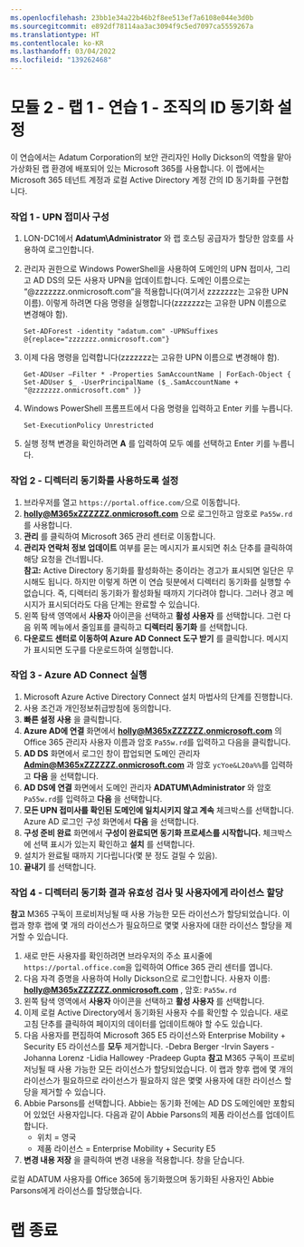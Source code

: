 ```yaml
---
ms.openlocfilehash: 23bb1e34a22b46b2f8ee513ef7a6108e044e3d0b
ms.sourcegitcommit: e892df78114aa3ac3094f9c5ed7097ca5559267a
ms.translationtype: HT
ms.contentlocale: ko-KR
ms.lasthandoff: 03/04/2022
ms.locfileid: "139262468"
---
```

# <a name="module-2---lab-1---exercise-1---setting-up-your-organization-for-identity-synchronization"></a>모듈 2 - 랩 1 - 연습 1 - 조직의 ID 동기화 설정 

이 연습에서는 Adatum Corporation의 보안 관리자인 Holly Dickson의 역할을 맡아 가상화된 랩 환경에 배포되어 있는 Microsoft 365를 사용합니다. 이 랩에서는 Microsoft 365 테넌트 계정과 로컬 Active Directory 계정 간의 ID 동기화를 구현합니다.

### <a name="task-1---configure-your-upn-suffix"></a>작업 1 - UPN 접미사 구성

1.  LON-DC1에서 **Adatum\Administrator** 와 랩 호스팅 공급자가 할당한 암호를 사용하여 로그인합니다.
2.  관리자 권한으로 Windows PowerShell을 사용하여 도메인의 UPN 접미사, 그리고 AD DS의 모든 사용자 UPN을 업데이트합니다. 도메인 이름으로는 “@zzzzzzz.onmicrosoft.com”을 적용합니다(여기서 zzzzzzz는 고유한 UPN 이름). 이렇게 하려면 다음 명령을 실행합니다(zzzzzzz는 고유한 UPN 이름으로 변경해야 함).

        Set-ADForest -identity "adatum.com" -UPNSuffixes @{replace="zzzzzzz.onmicrosoft.com"}  
3.  이제 다음 명령을 입력합니다(zzzzzzz는 고유한 UPN 이름으로 변경해야 함). 

        Get-ADUser –Filter * -Properties SamAccountName | ForEach-Object { Set-ADUser $_ -UserPrincipalName ($_.SamAccountName + "@zzzzzzz.onmicrosoft.com" )}
4.  Windows PowerShell 프롬프트에서 다음 명령을 입력하고 Enter 키를 누릅니다.

        Set-ExecutionPolicy Unrestricted  
5.  실행 정책 변경을 확인하려면 **A** 를 입력하여 모두 예를 선택하고 Enter 키를 누릅니다.
 
### <a name="task-2---enable-directory-synchronization"></a>작업 2 - 디렉터리 동기화를 사용하도록 설정

1.  브라우저를 열고 `https://portal.office.com/`으로 이동합니다.   
2.  **holly@M365xZZZZZZ.onmicrosoft.com** 으로 로그인하고 암호로 `Pa55w.rd`를 사용합니다.    
3.  **관리** 를 클릭하여 Microsoft 365 관리 센터로 이동합니다.
4.  **관리자 연락처 정보 업데이트** 여부를 묻는 메시지가 표시되면 취소 단추를 클릭하여 해당 요청을 건너뜁니다.  
    **참고:** Active Directory 동기화를 활성화하는 중이라는 경고가 표시되면 일단은 무시해도 됩니다. 하지만 이렇게 하면 이 연습 뒷분에서 디렉터리 동기화를 실행할 수 없습니다. 즉, 디렉터리 동기화가 활성화될 때까지 기다려야 합니다. 그러나 경고 메시지가 표시되더라도 다음 단계는 완료할 수 있습니다.  
5.  왼쪽 탐색 영역에서 **사용자** 아이콘을 선택하고 **활성 사용자** 를 선택합니다. 그런 다음 위쪽 메뉴에서 줄임표를 클릭하고 **디렉터리 동기화** 를 선택합니다.   
6.  **다운로드 센터로 이동하여 Azure AD Connect 도구 받기** 를 클릭합니다.   메시지가 표시되면 도구를 다운로드하여 실행합니다.
    
### <a name="task-3---run-azure-ad-connect"></a>작업 3 - Azure AD Connect 실행

1.  Microsoft Azure Active Directory Connect 설치 마법사의 단계를 진행합니다. 
2.  사용 조건과 개인정보취급방침에 동의합니다.
3.  **빠른 설정 사용** 을 클릭합니다.   
4.  **Azure AD에 연결** 화면에서 **holly@M365xZZZZZZ.onmicrosoft.com** 의 Office 365 관리자 사용자 이름과 암호 `Pa55w.rd`를 입력하고 다음을 클릭합니다.   
5.  **AD DS** 화면에서 로그인 창이 팝업되면 도메인 관리자 **Admin@M365xZZZZZZ.onmicrosoft.com** 과 암호 `ycYoe&L20a%%`를 입력하고 **다음** 을 선택합니다.   
6.  **AD DS에 연결** 화면에서 도메인 관리자 **ADATUM\Administrator** 와 암호 `Pa55w.rd`를 입력하고 **다음** 을 선택합니다.
7.  **모든 UPN 접미사를 확인된 도메인에 일치시키지 않고 계속** 체크박스를 선택합니다. Azure AD 로그인 구성 화면에서 **다음** 을 선택합니다.   
8.  **구성 준비 완료** 화면에서 **구성이 완료되면 동기화 프로세스를 시작합니다.** 체크박스에 선택 표시가 있는지 확인하고 **설치** 를 선택합니다.   
9.  설치가 완료될 때까지 기다립니다(몇 분 정도 걸릴 수 있음).   
10. **끝내기** 를 선택합니다.   

### <a name="task-4---validate-the-results-of-directory-synchronization-and-license-a-user"></a>작업 4 - 디렉터리 동기화 결과 유효성 검사 및 사용자에게 라이선스 할당 

**참고**  M365 구독이 프로비저닝될 때 사용 가능한 모든 라이선스가 할당되었습니다. 이 랩과 향후 랩에 몇 개의 라이선스가 필요하므로 몇몇 사용자에 대한 라이선스 할당을 제거할 수 있습니다.

1.  새로 만든 사용자를 확인하려면 브라우저의 주소 표시줄에 `https://portal.office.com`을 입력하여 Office 365 관리 센터를 엽니다.  
2.  다음 자격 증명을 사용하여 Holly Dickson으로 로그인합니다.  사용자 이름: **holly@M365xZZZZZZ.onmicrosoft.com** , 암호: `Pa55w.rd`  
3.  왼쪽 탐색 영역에서 **사용자** 아이콘을 선택하고 **활성 사용자** 를 선택합니다. 
4.  이제 로컬 Active Directory에서 동기화된 사용자 수를 확인할 수 있습니다.  새로 고침 단추를 클릭하여 페이지의 데이터를 업데이트해야 할 수도 있습니다.  
5.  다음 사용자를 편집하여 Microsoft 365 E5 라이선스와 Enterprise Mobility + Security E5 라이선스를 **모두** 제거합니다. -Debra Berger -Irvin Sayers -Johanna Lorenz -Lidia Hallowey -Pradeep Gupta **참고**  M365 구독이 프로비저닝될 때 사용 가능한 모든 라이선스가 할당되었습니다. 이 랩과 향후 랩에 몇 개의 라이선스가 필요하므로 라이선스가 필요하지 않은 몇몇 사용자에 대한 라이선스 할당을 제거할 수 있습니다.
6.  Abbie Parsons를 선택합니다.  Abbie는 동기화 전에는 AD DS 도메인에만 포함되어 있었던 사용자입니다. 다음과 같이 Abbie Parsons의 제품 라이선스를 업데이트합니다. 
    - 위치 = 영국
    - 제품 라이선스 = Enterprise Mobility + Security E5
7.  **변경 내용 저장** 을 클릭하여 변경 내용을 적용합니다. 창을 닫습니다.

로컬 ADATUM 사용자를 Office 365에 동기화했으며 동기화된 사용자인 Abbie Parsons에게 라이선스를 할당했습니다.

# <a name="end-of-lab"></a>랩 종료  

 
